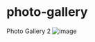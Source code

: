 # photo-gallery
Photo Gallery 2
![image](https://github.com/nabinjana-dsc/photo-gallery/assets/120771456/49af3208-c0cd-43cb-b344-7da8444b07b3)
